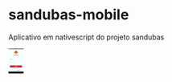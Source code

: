 # sandubas-mobile
Aplicativo em nativescript do projeto sandubas

<img src="images/login.PNG" height="50" width="30"  alt="" />